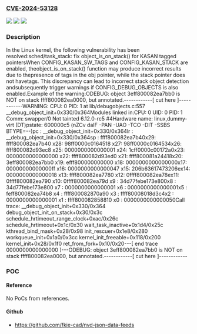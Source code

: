 ### [CVE-2024-53128](https://cve.mitre.org/cgi-bin/cvename.cgi?name=CVE-2024-53128)
![](https://img.shields.io/static/v1?label=Product&message=Linux&color=blue)
![](https://img.shields.io/static/v1?label=Version&message=1da177e4c3f41524e886b7f1b8a0c1fc7321cac2%3C%20397383db9c69470642ac95beb04f2150928d663b%20&color=brighgreen)
![](https://img.shields.io/static/v1?label=Vulnerability&message=n%2Fa&color=brighgreen)

### Description

In the Linux kernel, the following vulnerability has been resolved:sched/task_stack: fix object_is_on_stack() for KASAN tagged pointersWhen CONFIG_KASAN_SW_TAGS and CONFIG_KASAN_STACK are enabled, theobject_is_on_stack() function may produce incorrect results due to thepresence of tags in the obj pointer, while the stack pointer does not havetags.  This discrepancy can lead to incorrect stack object detection andsubsequently trigger warnings if CONFIG_DEBUG_OBJECTS is also enabled.Example of the warning:ODEBUG: object 3eff800082ea7bb0 is NOT on stack ffff800082ea0000, but annotated.------------[ cut here ]------------WARNING: CPU: 0 PID: 1 at lib/debugobjects.c:557 __debug_object_init+0x330/0x364Modules linked in:CPU: 0 UID: 0 PID: 1 Comm: swapper/0 Not tainted 6.12.0-rc5 #4Hardware name: linux,dummy-virt (DT)pstate: 600000c5 (nZCv daIF -PAN -UAO -TCO -DIT -SSBS BTYPE=--)pc : __debug_object_init+0x330/0x364lr : __debug_object_init+0x330/0x364sp : ffff800082ea7b40x29: ffff800082ea7b40 x28: 98ff0000c0164518 x27: 98ff0000c0164534x26: ffff800082d93ec8 x25: 0000000000000001 x24: 1cff0000c00172a0x23: 0000000000000000 x22: ffff800082d93ed0 x21: ffff800081a24418x20: 3eff800082ea7bb0 x19: efff800000000000 x18: 0000000000000000x17: 00000000000000ff x16: 0000000000000047 x15: 206b63617473206ex14: 0000000000000018 x13: ffff800082ea7780 x12: 0ffff800082ea78ex11: 0ffff800082ea790 x10: 0ffff800082ea79d x9 : 34d77febe173e800x8 : 34d77febe173e800 x7 : 0000000000000001 x6 : 0000000000000001x5 : feff800082ea74b8 x4 : ffff800082870a90 x3 : ffff80008018d3c4x2 : 0000000000000001 x1 : ffff800082858810 x0 : 0000000000000050Call trace: __debug_object_init+0x330/0x364 debug_object_init_on_stack+0x30/0x3c schedule_hrtimeout_range_clock+0xac/0x26c schedule_hrtimeout+0x1c/0x30 wait_task_inactive+0x1d4/0x25c kthread_bind_mask+0x28/0x98 init_rescuer+0x1e8/0x280 workqueue_init+0x1a0/0x3cc kernel_init_freeable+0x118/0x200 kernel_init+0x28/0x1f0 ret_from_fork+0x10/0x20---[ end trace 0000000000000000 ]---ODEBUG: object 3eff800082ea7bb0 is NOT on stack ffff800082ea0000, but annotated.------------[ cut here ]------------

### POC

#### Reference
No PoCs from references.

#### Github
- https://github.com/fkie-cad/nvd-json-data-feeds


